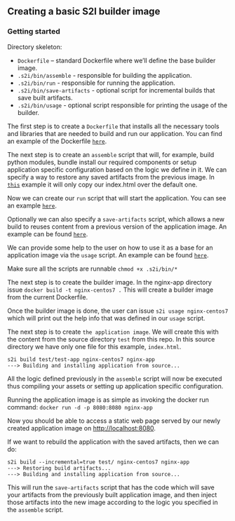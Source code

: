 Creating a basic S2I builder image
---

### Getting started

Directory skeleton:

* `Dockerfile` – standard Dockerfile where we’ll define the base builder image.
* `.s2i/bin/assemble` - responsible for building the application.
* `.s2i/bin/run` - responsible for running the application.
* `.s2i/bin/save-artifacts` - optional script for incremental builds that save built artifacts.
* `.s2i/bin/usage` - optional script responsible for printing the usage of the builder.

The first step is to create a `Dockerfile` that installs all the necessary tools and libraries that are needed to build and run our application.
You can find an example of the Dockerfile [`here`](nginx-app/Dockerfile).

The next step is to create an `assemble` script that will, for example, build python modules, bundle install our required components or setup application specific configuration based on the logic we define in it. We can specify a way to restore any saved artifacts from the previous image. In [`this`](nginx-app/.s2i/bin/assemble) example it will only copy our index.html over the default one.

Now we can create our `run` script that will start the application. You can see an example [`here`](nginx-app/.s2i/bin/run).

Optionally we can also specify a `save-artifacts` script, which allows a new build to reuses content from a previous version of the application image.
An example can be found [`here`](nginx-app/.s2i/bin/save-artifacts).

We can provide some help to the user on how to use it as a base for an application image via the `usage` script. An example can be found [`here`](nginx-app/.s2i/bin/usage).

Make sure all the scripts are runnable `chmod +x .s2i/bin/*`

The next step is to create the builder image. In the nginx-app directory issue `docker build -t nginx-centos7 .`
This will create a builder image from the current Dockerfile.

Once the builder image is done, the user can issue `s2i usage nginx-centos7` which will print out the help info that was defined in our `usage` script.

The next step is to create `the application image`. We will create this with the content from the source directory `test` from this repo. In this source directory we have only one file for this example, `index.html`.

```
s2i build test/test-app nginx-centos7 nginx-app
---> Building and installing application from source...
```
All the logic defined previously in the `assemble` script will now be executed thus compiling your assets or setting up application specific configuration.

Running the application image is as simple as invoking the docker run command:
`docker run -d -p 8080:8080 nginx-app`

Now you should be able to access a static web page served by our newly created application image on [http://localhost:8080](http://localhost:8080).

If we want to rebuild the application with the saved artifacts, then we can do:
```
s2i build --incremental=true test/ nginx-centos7 nginx-app
---> Restoring build artifacts...
---> Building and installing application from source...
```
This will run the `save-artifacts` script that has the code which will save your artifacts from the previously built application image, and then inject those artifacts into the new image according to the logic you specified in the `assemble` script.

